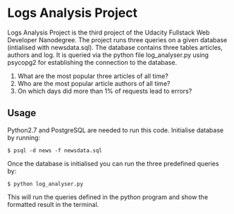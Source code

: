 # Logs Analysis Project

Logs Analysis Project is the third project of the Udacity Fullstack Web Developer Nanodegree. 
The project runs three queries on a given database (intialised with newsdata.sql).
The database contains three tables articles, authors and log. 
It is queried via the python file log_analyser.py using psycopg2 for establishing the connection to the database.

1. What are the most popular three articles of all time?
2. Who are the most popular article authors of all time?
3. On which days did more than 1% of requests lead to errors?

## Usage

Python2.7 and PostgreSQL are needed to run this code.
Initialise database by running:

```
$ psql -d news -f newsdata.sql
```

Once the database is initialised you can run the three predefined queries by:
```
$ python log_analyser.py
```

This will run the queries defined in the python program and show the formatted result in the terminal. 
